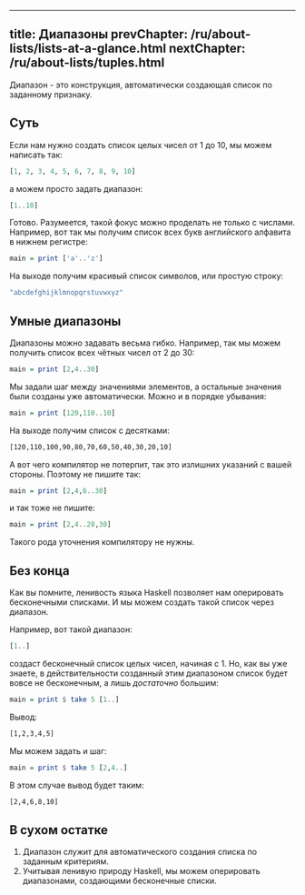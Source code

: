 ----
title: Диапазоны
prevChapter: /ru/about-lists/lists-at-a-glance.html
nextChapter: /ru/about-lists/tuples.html
----

Диапазон - это конструкция, автоматически создающая список по заданному признаку.

## Суть

Если нам нужно создать список целых чисел от 1 до 10, мы можем написать так:

```haskell
[1, 2, 3, 4, 5, 6, 7, 8, 9, 10]
```

а можем просто задать диапазон:

```haskell
[1..10]
```

Готово. Разумеется, такой фокус можно проделать не только с числами. Например, вот так мы получим список всех букв английского алфавита в нижнем регистре:

```haskell
main = print ['a'..'z']
```

На выходе получим красивый список символов, или простую строку:

```bash
"abcdefghijklmnopqrstuvwxyz"
```

## Умные диапазоны

Диапазоны можно задавать весьма гибко. Например, так мы можем получить список всех чётных чисел от 2 до 30:

```haskell
main = print [2,4..30]
```

Мы задали шаг между значениями элементов, а остальные значения были созданы уже автоматически. Можно и в порядке убывания:

```haskell
main = print [120,110..10]
```

На выходе получим список с десятками:

```bash
[120,110,100,90,80,70,60,50,40,30,20,10]
```

А вот чего компилятор не потерпит, так это излишних указаний с вашей стороны. Поэтому не пишите так:

```haskell
main = print [2,4,6..30]
```

и так тоже не пишите:

```haskell
main = print [2,4..28,30]
```

Такого рода уточнения компилятору не нужны.

## Без конца

Как вы помните, ленивость языка Haskell позволяет нам оперировать бесконечными списками. И мы можем создать такой список через диапазон.

Например, вот такой диапазон:

```haskell
[1..]
```

создаст бесконечный список целых чисел, начиная с 1. Но, как вы уже знаете, в действительности созданный этим диапазоном список будет вовсе не бесконечным, а лишь _достаточно_ большим:

```haskell
main = print $ take 5 [1..]
```

Вывод:

```bash
[1,2,3,4,5]
```

Мы можем задать и шаг:

```haskell
main = print $ take 5 [2,4..]
```

В этом случае вывод будет таким:

```bash
[2,4,6,8,10]
```

## В сухом остатке

1. Диапазон служит для автоматического создания списка по заданным критериям.
2. Учитывая ленивую природу Haskell, мы можем оперировать диапазонами, создающими бесконечные списки.

